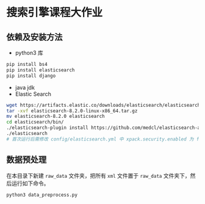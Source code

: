 # 搜索引擎课程大作业
## 依赖及安装方法
- python3 库
```sh
pip install bs4
pip install elasticsearch
pip install django
```
- java jdk
- Elastic Search
```sh
wget https://artifacts.elastic.co/downloads/elasticsearch/elasticsearch-8.2.0-linux-x86_64.tar.gz
tar -xvf elasticsearch-8.2.0-linux-x86_64.tar.gz
mv elasticsearch-8.2.0 elasticsearch
cd elasticsearch/bin/
./elasticsearch-plugin install https://github.com/medcl/elasticsearch-analysis-ik/releases/download/v8.2.0/elasticsearch-analysis-ik-8.2.0.zip
./elasticsearch
# 首次运行后需修改 config/elasticsearch.yml 中 xpack.security.enabled 为 false
```

## 数据预处理
在本目录下新建 `raw_data` 文件夹，把所有 `xml` 文件置于 `raw_data` 文件夹下，然后运行如下命令。
```sh
python3 data_preprocess.py
```
